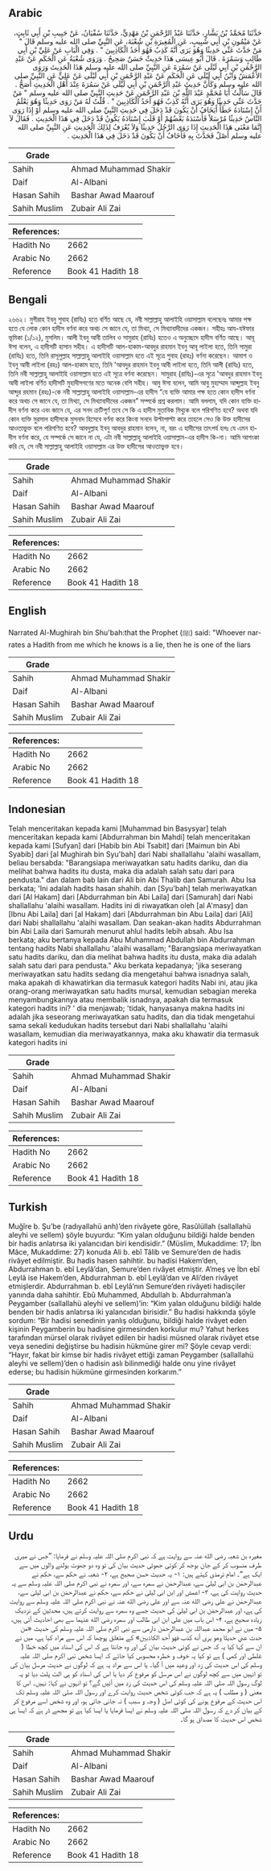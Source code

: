 ## Arabic


<div dir="rtl" lang="ar" style={{fontSize:'larger',backgroundColor:'#f8f9fa',padding:20}}>
حَدَّثَنَا مُحَمَّدُ بْنُ بَشَّارٍ، حَدَّثَنَا عَبْدُ الرَّحْمَنِ بْنُ مَهْدِيٍّ، حَدَّثَنَا سُفْيَانُ، عَنْ حَبِيبِ بْنِ أَبِي ثَابِتٍ، عَنْ مَيْمُونِ بْنِ أَبِي شَبِيبٍ، عَنِ الْمُغِيرَةِ بْنِ شُعْبَةَ، عَنِ النَّبِيِّ صلى الله عليه وسلم قَالَ ‏"‏ مَنْ حَدَّثَ عَنِّي حَدِيثًا وَهُوَ يَرَى أَنَّهُ كَذِبٌ فَهُوَ أَحَدُ الْكَاذِبِينَ ‏"‏ ‏.‏ وَفِي الْبَابِ عَنْ عَلِيِّ بْنِ أَبِي طَالِبٍ وَسَمُرَةَ ‏.‏ قَالَ أَبُو عِيسَى هَذَا حَدِيثٌ حَسَنٌ صَحِيحٌ ‏.‏ وَرَوَى شُعْبَةُ عَنِ الْحَكَمِ عَنْ عَبْدِ الرَّحْمَنِ بْنِ أَبِي لَيْلَى عَنْ سَمُرَةَ عَنِ النَّبِيِّ صلى الله عليه وسلم هَذَا الْحَدِيثَ وَرَوَى الأَعْمَشُ وَابْنُ أَبِي لَيْلَى عَنِ الْحَكَمِ عَنْ عَبْدِ الرَّحْمَنِ بْنِ أَبِي لَيْلَى عَنْ عَلِيٍّ عَنِ النَّبِيِّ صلى الله عليه وسلم وَكَأَنَّ حَدِيثَ عَبْدِ الرَّحْمَنِ بْنِ أَبِي لَيْلَى عَنْ سَمُرَةَ عِنْدَ أَهْلِ الْحَدِيثِ أَصَحُّ ‏.‏ قَالَ سَأَلْتُ أَبَا مُحَمَّدٍ عَبْدَ اللَّهِ بْنَ عَبْدِ الرَّحْمَنِ عَنْ حَدِيثِ النَّبِيِّ صلى الله عليه وسلم ‏"‏ مَنْ حَدَّثَ عَنِّي حَدِيثًا وَهُوَ يَرَى أَنَّهُ كَذِبٌ فَهُوَ أَحَدُ الْكَاذِبِينَ ‏"‏ ‏.‏ قُلْتُ لَهُ مَنْ رَوَى حَدِيثًا وَهُوَ يَعْلَمُ أَنَّ إِسْنَادَهُ خَطَأٌ أَيَخَافُ أَنْ يَكُونَ قَدْ دَخَلَ فِي حَدِيثِ النَّبِيِّ صلى الله عليه وسلم أَوْ إِذَا رَوَى النَّاسُ حَدِيثًا مُرْسَلاً فَأَسْنَدَهُ بَعْضُهُمْ أَوْ قَلَبَ إِسْنَادَهُ يَكُونُ قَدْ دَخَلَ فِي هَذَا الْحَدِيثِ ‏.‏ فَقَالَ لاَ إِنَّمَا مَعْنَى هَذَا الْحَدِيثِ إِذَا رَوَى الرَّجُلُ حَدِيثًا وَلاَ يُعْرَفُ لِذَلِكَ الْحَدِيثِ عَنِ النَّبِيِّ صلى الله عليه وسلم أَصْلٌ فَحَدَّثَ بِهِ فَأَخَافُ أَنْ يَكُونَ قَدْ دَخَلَ فِي هَذَا الْحَدِيثِ ‏.‏
</div>
<div style={{backgroundColor:'#f8f9fa',padding:20, marginBottom: 10}}><table> <thead> <tr> <th>Grade</th> <th></th> </tr> </thead> <tbody> <tr><td>Sahih</td><td>Ahmad Muhammad Shakir</td></tr><tr><td>Daif</td><td>Al-Albani</td></tr><tr><td>Hasan Sahih</td><td>Bashar Awad Maarouf</td></tr><tr><td>Sahih Muslim</td><td>Zubair Ali Zai</td></tr></tbody></table><table> <thead> <tr> <th>References:</th> <th></th> </tr> </thead> <tbody><tr><td>Hadith No</td><td>2662</td></tr><tr><td>Arabic No</td><td>2662</td></tr><tr><td>Reference</td><td>Book 41 Hadith 18</td></tr></tbody></table></div>

## Bengali


<div dir="ltr" lang="bn" style={{fontSize:'larger',backgroundColor:'#f8f9fa',padding:20}}>
২৬৬২। মুগীরাহ ইবনু শুবাহ (রাযিঃ) হতে বর্ণিত আছে যে, নবী সাল্লাল্লাহু আলাইহি ওয়াসাল্লাম বলেছেনঃ আমার পক্ষ হতে যে লোক কোন হাদীস বর্ণনা করে অথচ সে জানে যে, তা মিথ্যা, সে মিথ্যাবাদীদের একজন। সহীহঃ আয-যঈফার ভূমিকা (১/১২), মুসলিম। আলী ইবনু আবী তালিব ও সামুরাহ (রাযিঃ) হতেও এ অনুচ্ছেদে হাদীস বর্ণিত আছে। আবূ ঈসা বলেন, এ হাদীসটি হাসান সহীহ। এ হাদীসটি আল-হাকাম-আবদুর রাহমান ইবনু আবূ লাইলা হতে, তিনি সামুরা (রাযিঃ) হতে, তিনি রাসূলুল্লাহ সাল্লাল্লাহু আলাইহি ওয়াসাল্লাম হতে এই সূত্রে শুবাহ (রাহঃ) বর্ণনা করেছেন। আমাশ ও ইবনু আবী লাইলা (রহঃ) আল-হাকাম হতে, তিনি 'আবদুর রাহমান ইবনু আবী লাইলা হতে, তিনি আলী (রাযিঃ) হতে, তিনি নবী সাল্লাল্লাহু আলাইহি ওয়াসাল্লাম হতে এই সূত্রে বর্ণনা করেছেন। সামুরাহ (রাযিঃ)-এর সূত্রে 'আবদুর রাহমান ইবনু আবী লাইলা বর্ণিত হাদীসটি মুহাদীসগণের মতে অনেক বেশি সহীহ। আবু ঈসা বলেন, আমি আবু মুহাম্মাদ আব্দুল্লাহ ইবনু আব্দুর রহমান (রহঃ)-কে নবী সাল্লাল্লাহু আলাইহি ওয়াসাল্লাম-এর হাদীস “যে ব্যক্তি আমার পক্ষ হতে কোন হাদীস বর্ণনা করে অথচ সে জানে যে, তা মিথ্যা, সে মিথ্যাবাদীদের একজন” সম্পর্কে প্রশ্ন করলাম। আমি বললাম, যদি কোন ব্যক্তি হাদীস বর্ণনা করে এবং জানে যে, এর সনদ ক্রটিপূর্ণ তবে সে কি এ হাদীস মুতাবিক মিথ্যুক বলে পরিগণিত হবে? অথবা যদি কোন ব্যক্তি মুরসাল হাদীসকে মুসনাদ হিসেবে বর্ণনা করে কিংবা সনদে উল্টাপাল্টা করে তাহলে সেও কি উক্ত হাদীসের আওতাভুক্ত বলে পরিগণিত হবে? আবদুল্লাহ ইবনু আবদুর রাহমান বলেন, না, বরং এ হাদীসের তাৎপর্য হলঃ যে এমন হাদীস বর্ণনা করে, যে সম্পর্কে সে জানে না যে, এটা নবী সাল্লাল্লাহু আলাইহি ওয়াসাল্লাম-এর হাদীস কি-না। আমি আশংকা করি যে, সে নবী সাল্লাল্লাহু আলাইহি ওয়াসাল্লাম এর উক্ত হাদীসের আওতাভুক্ত হবে।
</div>
<div style={{backgroundColor:'#f8f9fa',padding:20, marginBottom: 10}}><table> <thead> <tr> <th>Grade</th> <th></th> </tr> </thead> <tbody> <tr><td>Sahih</td><td>Ahmad Muhammad Shakir</td></tr><tr><td>Daif</td><td>Al-Albani</td></tr><tr><td>Hasan Sahih</td><td>Bashar Awad Maarouf</td></tr><tr><td>Sahih Muslim</td><td>Zubair Ali Zai</td></tr></tbody></table><table> <thead> <tr> <th>References:</th> <th></th> </tr> </thead> <tbody><tr><td>Hadith No</td><td>2662</td></tr><tr><td>Arabic No</td><td>2662</td></tr><tr><td>Reference</td><td>Book 41 Hadith 18</td></tr></tbody></table></div>

## English


<div dir="ltr" lang="en" style={{fontSize:'larger',backgroundColor:'#f8f9fa',padding:20}}>
Narrated Al-Mughirah bin Shu'bah:that the Prophet (ﷺ) said: "Whoever narrates a Hadith from me which he knows is a lie, then he is one of the liars
</div>
<div style={{backgroundColor:'#f8f9fa',padding:20, marginBottom: 10}}><table> <thead> <tr> <th>Grade</th> <th></th> </tr> </thead> <tbody> <tr><td>Sahih</td><td>Ahmad Muhammad Shakir</td></tr><tr><td>Daif</td><td>Al-Albani</td></tr><tr><td>Hasan Sahih</td><td>Bashar Awad Maarouf</td></tr><tr><td>Sahih Muslim</td><td>Zubair Ali Zai</td></tr></tbody></table><table> <thead> <tr> <th>References:</th> <th></th> </tr> </thead> <tbody><tr><td>Hadith No</td><td>2662</td></tr><tr><td>Arabic No</td><td>2662</td></tr><tr><td>Reference</td><td>Book 41 Hadith 18</td></tr></tbody></table></div>

## Indonesian


<div dir="ltr" lang="id" style={{fontSize:'larger',backgroundColor:'#f8f9fa',padding:20}}>
Telah menceritakan kepada kami [Muhammad bin Basysyar] telah menceritakan kepada kami [Abdurrahman bin Mahdi] telah menceritakan kepada kami [Sufyan] dari [Habib bin Abi Tsabit] dari [Maimun bin Abi Syabib] dari [al Mughirah bin Syu'bah] dari Nabi shallallahu 'alaihi wasallam, beliau bersabda: "Barangsiapa meriwayatkan satu hadits dariku, dan dia melihat bahwa hadits itu dusta, maka dia adalah salah satu dari para pendusta." dan dalam bab lain dari Ali bin Abi Thalib dan Samurah. Abu Isa berkata; 'Ini adalah hadits hasan shahih. dan [Syu'bah] telah meriwayatkan dari [Al Hakam] dari [Abdurrahman bin Abi Laila] dari [Samurah] dari Nabi shallallahu 'alaihi wasallam. Hadits ini di riwayatkan oleh [al A'masy] dan [Ibnu Abi Laila] dari [al Hakam] dari [Abdurrahman bin Abu Laila] dari [Ali] dari Nabi shallallahu 'alaihi wasallam. Dan seakan-akan hadits Abdurrahman bin Abi Laila dari Samurah menurut ahlul hadits lebih absah. Abu Isa berkata; aku bertanya kepada Abu Muhammad Abdullah bin Abdurrahman tentang hadits Nabi shallallahu 'alaihi wasallam; "Barangsiapa meriwayatkan satu hadits dariku, dan dia melihat bahwa hadits itu dusta, maka dia adalah salah satu dari para pendusta." Aku berkata kepadanya; 'jika seserang meriwayatkan satu hadits sedang dia mengetahui bahwa isnadnya salah, maka apakah di khawatirkan dia termasuk kategori hadits Nabi ini, atau jika orang-orang meriwayatkan satu hadits mursal, kemudian sebagian mereka menyambungkannya atau membalik isnadnya, apakah dia termasuk kategori hadits ini? ' dia menjawab; 'tidak, hanyasanya makna hadits ini adalah jika seseorang meriwayatkan satu hadits, dan dia tidak mengetahui sama sekali kedudukan hadits tersebut dari Nabi shallallahu 'alaihi wasallam, kemudian dia meriwayatkannya, maka aku khawatir dia termasuk kategori hadits ini
</div>
<div style={{backgroundColor:'#f8f9fa',padding:20, marginBottom: 10}}><table> <thead> <tr> <th>Grade</th> <th></th> </tr> </thead> <tbody> <tr><td>Sahih</td><td>Ahmad Muhammad Shakir</td></tr><tr><td>Daif</td><td>Al-Albani</td></tr><tr><td>Hasan Sahih</td><td>Bashar Awad Maarouf</td></tr><tr><td>Sahih Muslim</td><td>Zubair Ali Zai</td></tr></tbody></table><table> <thead> <tr> <th>References:</th> <th></th> </tr> </thead> <tbody><tr><td>Hadith No</td><td>2662</td></tr><tr><td>Arabic No</td><td>2662</td></tr><tr><td>Reference</td><td>Book 41 Hadith 18</td></tr></tbody></table></div>

## Turkish


<div dir="ltr" lang="tr" style={{fontSize:'larger',backgroundColor:'#f8f9fa',padding:20}}>
Muğîre b. Şu’be (radıyallahü anh)’den rivâyete göre, Rasûlüllah (sallallahü aleyhi ve sellem) şöyle buyurdu: “Kim yalan olduğunu bildiği halde benden bir hadis anlatırsa iki yalancıdan biri kendisidir.” (Müslim, Mukaddime: 17; İbn Mâce, Mukaddime: 27) konuda Ali b. ebî Tâlib ve Semure’den de hadis rivâyet edilmiştir. Bu hadis hasen sahihtir. bu hadisi Hakem’den, Abdurrahman b. ebî Leylâ’dan, Semure’den rivâyet etmiştir. A’meş ve İbn ebî Leylâ ise Hakem’den, Abdurrahman b. ebî Leylâ’dan ve Ali’den rivâyet etmişlerdir. Abdurrahman b. ebî Leylâ’nın Semure’den rivâyeti hadisçiler yanında daha sahihtir. Ebû Muhammed, Abdullah b. Abdurrahman’a Peygamber (sallallahü aleyhi ve sellem)’in: “Kim yalan olduğunu bildiği halde benden bir hadis anlatırsa iki yalancıdan birisidir.” Bu hadisi hakkında şöyle sordum: “Bir hadisi senedinin yanlış olduğunu, bildiği halde rivâyet eden kişinin Peygamberin bu hadisine girmesinden korkulur mu? Yahut herkes tarafından mürsel olarak rivâyet edilen bir hadisi müsned olarak rivâyet etse veya senedini değiştirse bu hadisin hükmüne girer mi? Şöyle cevap verdi: “Hayır, fakat bir kimse bir hadis rivâyet ettiği zaman Peygamber (sallallahü aleyhi ve sellem)’den o hadisin aslı bilinmediği halde onu yine rivâyet ederse; bu hadisin hükmüne girmesinden korkarım.”
</div>
<div style={{backgroundColor:'#f8f9fa',padding:20, marginBottom: 10}}><table> <thead> <tr> <th>Grade</th> <th></th> </tr> </thead> <tbody> <tr><td>Sahih</td><td>Ahmad Muhammad Shakir</td></tr><tr><td>Daif</td><td>Al-Albani</td></tr><tr><td>Hasan Sahih</td><td>Bashar Awad Maarouf</td></tr><tr><td>Sahih Muslim</td><td>Zubair Ali Zai</td></tr></tbody></table><table> <thead> <tr> <th>References:</th> <th></th> </tr> </thead> <tbody><tr><td>Hadith No</td><td>2662</td></tr><tr><td>Arabic No</td><td>2662</td></tr><tr><td>Reference</td><td>Book 41 Hadith 18</td></tr></tbody></table></div>

## Urdu


<div dir="rtl" lang="ur" style={{fontSize:'larger',backgroundColor:'#f8f9fa',padding:20}}>
مغیرہ بن شعبہ رضی الله عنہ سے روایت ہے کہ نبی اکرم صلی اللہ علیہ وسلم نے فرمایا: ”جس نے میری طرف منسوب کر کے جان بوجھ کر کوئی جھوٹی حدیث بیان کی تو وہ دو جھوٹ بولنے والوں میں سے ایک ہے“۔ امام ترمذی کہتے ہیں: ۱- یہ حدیث حسن صحیح ہے، ۲- شعبہ نے حکم سے، حکم نے عبدالرحمٰن بن ابی لیلیٰ سے، عبدالرحمٰن نے سمرہ سے، اور سمرہ نے نبی اکرم صلی اللہ علیہ وسلم سے یہ حدیث روایت کی ہے، ۳- اعمش اور ابن ابی لیلیٰ نے حکم سے، حکم نے عبدالرحمٰن بن ابی لیلیٰ سے، عبدالرحمٰن نے علی رضی الله عنہ سے اور علی رضی الله عنہ نے نبی اکرم صلی اللہ علیہ وسلم سے روایت کی ہے، اور عبدالرحمٰن بن ابی لیلیٰ کی حدیث جسے وہ سمرہ سے روایت کرتے ہیں، محدثین کے نزدیک زیادہ صحیح ہے، ۴- اس باب میں علی ابن ابی طالب اور سمرہ رضی الله عنہما سے بھی احادیث آئی ہیں، ۵- میں نے ابو محمد عبداللہ بن عبدالرحمٰن دارمی سے نبی اکرم صلی اللہ علیہ وسلم کی حدیث «من حدث عني حديثا وهو يرى أنه كذب فهو أحد الكاذبين» کے متعلق پوچھا کہ اس سے مراد کیا ہے، میں نے ان سے کہا کیا یہ کہ جس نے کوئی حدیث بیان کی اور وہ جانتا ہے کہ اس کی اسناد میں کچھ خطا ( غلطی اور کمی ) ہے تو کیا یہ خوف و خطرہ محسوس کیا جائے کہ ایسا شخص نبی اکرم صلی اللہ علیہ وسلم کی اس حدیث کی زد اور وعید میں آ گیا۔ یا اس سے مراد یہ ہے کہ لوگوں نے حدیث مرسل بیان کی تو انہیں میں سے کچھ لوگوں نے اس مرسل کو مرفوع کر دیا یا اس کی اسناد کو ہی الٹ پلٹ دیا تو یہ لوگ رسول اللہ صلی اللہ علیہ وسلم کی اس حدیث کی زد میں آئیں گے؟ تو انہوں نے کہا: نہیں۔ اس کا معنی ( و مطلب ) یہ ہے کہ جب کوئی شخص حدیث روایت کرے اور رسول اللہ صلی اللہ علیہ وسلم تک اس حدیث کے مرفوع ہونے کی کوئی اصل ( وجہ و سبب ) نہ جانی جاتی ہو، اور وہ شخص اسے مرفوع کر کے بیان کر دے کہ رسول اللہ صلی اللہ علیہ وسلم نے ایسا فرمایا یا ایسا کیا ہے تو مجھے ڈر ہے کہ ایسا ہی شخص اس حدیث کا مصداق ہو گا۔
</div>
<div style={{backgroundColor:'#f8f9fa',padding:20, marginBottom: 10}}><table> <thead> <tr> <th>Grade</th> <th></th> </tr> </thead> <tbody> <tr><td>Sahih</td><td>Ahmad Muhammad Shakir</td></tr><tr><td>Daif</td><td>Al-Albani</td></tr><tr><td>Hasan Sahih</td><td>Bashar Awad Maarouf</td></tr><tr><td>Sahih Muslim</td><td>Zubair Ali Zai</td></tr></tbody></table><table> <thead> <tr> <th>References:</th> <th></th> </tr> </thead> <tbody><tr><td>Hadith No</td><td>2662</td></tr><tr><td>Arabic No</td><td>2662</td></tr><tr><td>Reference</td><td>Book 41 Hadith 18</td></tr></tbody></table></div>